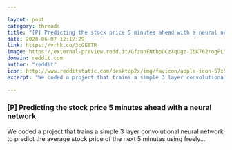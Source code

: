 ```yaml
---

layout: post
category: threads
title: "[P] Predicting the stock price 5 minutes ahead with a neural network"
date: 2020-06-07 12:17:29
link: https://vrhk.co/3cGE8TR
image: https://external-preview.redd.it/GfzuoFNtbpOCzXqUgz-IbK762rogPLY6rNEXH8TxQpE.jpg?width=400&height=209.42408377&auto=webp&crop=400:209.42408377,smart&s=fae48ddad196b48d11d48f2562b98701befcc7de
domain: reddit.com
author: "reddit"
icon: http://www.redditstatic.com/desktop2x/img/favicon/apple-icon-57x57.png
excerpt: "We coded a project that trains a simple 3 layer convolutional neural network to predict the average stock price of the next 5 minutes using freely..."

---
```


### [P] Predicting the stock price 5 minutes ahead with a neural network

We coded a project that trains a simple 3 layer convolutional neural network to predict the average stock price of the next 5 minutes using freely...